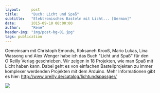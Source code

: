 ```yaml
---
layout:     post
title:      "Buch: Licht und Spaß"
subtitle:   "Elektronisches Basteln mit Licht... [German]"
date:       2015-09-10 08:00:00
author:     "René"
header-img: "img/post-bg-01.jpg"
tags: publication
---
```

Gemeinsam mit Christoph Emonds, Roksaneh Krooß, Mario Lukas, Lina Wassong und Alex Wenger habe ich das Buch "Licht und Spaß" für den O'Reilly Verlag geschrieben.
Wir zeigen in 18 Projekten, wie man Spaß mit Licht haben kann. Dabei geht es von einfachen Bastellprojekten zu immer komplexer werdenden Projekten mit dem Arduino.
Mehr Informationen gibt es hier: <a href="http://www.oreilly.de/catalog/lichtundspassger/" target="_blank">http://www.oreilly.de/catalog/lichtundspassger/</a>

<img src="{{ site.url }}/img/LichtUndSpass.jpg">
